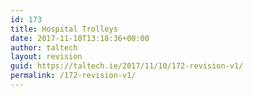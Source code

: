 ```yaml
---
id: 173
title: Hospital Trolleys
date: 2017-11-10T13:18:36+00:00
author: taltech
layout: revision
guid: https://taltech.ie/2017/11/10/172-revision-v1/
permalink: /172-revision-v1/
---
```

